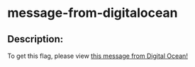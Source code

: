 
# message-from-digitalocean
## Description:
To get this flag, please view [this message from Digital Ocean!](https://storage.googleapis.com/hsctf/branding/DigitalOcean.mp4)

